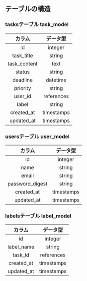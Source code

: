 ## テーブルの構造 

### tasksテーブル   task_model
| カラム | データ型 |
|:----:|:-----:|
|id| integer|
| task_title | string |
| task_content |text |
| status | string |
| deadline | datetime |
| priority | string |
| user_id | references|
| label | string |
|created_at| timestamps|
|updated_at| timestamps|
 
### usersテーブル  user_model
| カラム | データ型 |
|:----:|:-----:|
|id|integer|
| name | string |
| email |string |
| password_digest | string |
|created_at| timestamps|
|updated_at| timestamps| 

### labelsテーブル  label_model
| カラム | データ型 |
|:----:|:-----:|
|id|integer|
| label_name | string |
| task_id |references |
|created_at| timestamps|
|updated_at| timestamps| 
